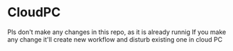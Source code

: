 # CloudPC
Pls don't make any changes in this repo, as it is already runnig
If you make any change it'll create new workflow and disturb existing one in cloud PC
